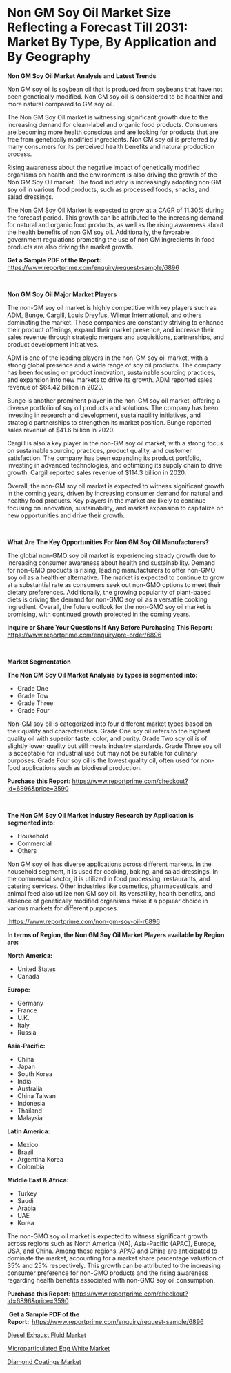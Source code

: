 <p><h1>Non GM Soy Oil Market Size Reflecting a Forecast Till 2031: Market By Type, By Application and By Geography</h1></p><p><strong>Non GM Soy Oil Market Analysis and Latest Trends</strong></p>
<p><p>Non GM soy oil is soybean oil that is produced from soybeans that have not been genetically modified. Non GM soy oil is considered to be healthier and more natural compared to GM soy oil.</p><p>The Non GM Soy Oil market is witnessing significant growth due to the increasing demand for clean-label and organic food products. Consumers are becoming more health conscious and are looking for products that are free from genetically modified ingredients. Non GM soy oil is preferred by many consumers for its perceived health benefits and natural production process.</p><p>Rising awareness about the negative impact of genetically modified organisms on health and the environment is also driving the growth of the Non GM Soy Oil market. The food industry is increasingly adopting non GM soy oil in various food products, such as processed foods, snacks, and salad dressings.</p><p>The Non GM Soy Oil Market is expected to grow at a CAGR of 11.30% during the forecast period. This growth can be attributed to the increasing demand for natural and organic food products, as well as the rising awareness about the health benefits of non GM soy oil. Additionally, the favorable government regulations promoting the use of non GM ingredients in food products are also driving the market growth.</p></p>
<p><strong>Get a Sample PDF of the Report:&nbsp;</strong> <a href="https://www.reportprime.com/enquiry/request-sample/6896">https://www.reportprime.com/enquiry/request-sample/6896</a></p>
<p>&nbsp;</p>
<p><strong>Non GM Soy Oil Major Market Players</strong></p>
<p><p>The non-GM soy oil market is highly competitive with key players such as ADM, Bunge, Cargill, Louis Dreyfus, Wilmar International, and others dominating the market. These companies are constantly striving to enhance their product offerings, expand their market presence, and increase their sales revenue through strategic mergers and acquisitions, partnerships, and product development initiatives.</p><p>ADM is one of the leading players in the non-GM soy oil market, with a strong global presence and a wide range of soy oil products. The company has been focusing on product innovation, sustainable sourcing practices, and expansion into new markets to drive its growth. ADM reported sales revenue of $64.42 billion in 2020.</p><p>Bunge is another prominent player in the non-GM soy oil market, offering a diverse portfolio of soy oil products and solutions. The company has been investing in research and development, sustainability initiatives, and strategic partnerships to strengthen its market position. Bunge reported sales revenue of $41.6 billion in 2020.</p><p>Cargill is also a key player in the non-GM soy oil market, with a strong focus on sustainable sourcing practices, product quality, and customer satisfaction. The company has been expanding its product portfolio, investing in advanced technologies, and optimizing its supply chain to drive growth. Cargill reported sales revenue of $114.3 billion in 2020.</p><p>Overall, the non-GM soy oil market is expected to witness significant growth in the coming years, driven by increasing consumer demand for natural and healthy food products. Key players in the market are likely to continue focusing on innovation, sustainability, and market expansion to capitalize on new opportunities and drive their growth.</p></p>
<p>&nbsp;</p>
<p><strong>What Are The Key Opportunities For Non GM Soy Oil Manufacturers?</strong></p>
<p><p>The global non-GMO soy oil market is experiencing steady growth due to increasing consumer awareness about health and sustainability. Demand for non-GMO products is rising, leading manufacturers to offer non-GMO soy oil as a healthier alternative. The market is expected to continue to grow at a substantial rate as consumers seek out non-GMO options to meet their dietary preferences. Additionally, the growing popularity of plant-based diets is driving the demand for non-GMO soy oil as a versatile cooking ingredient. Overall, the future outlook for the non-GMO soy oil market is promising, with continued growth projected in the coming years.</p></p>
<p><strong>Inquire or Share Your Questions If Any Before Purchasing This Report:</strong> <a href="https://www.reportprime.com/enquiry/pre-order/6896">https://www.reportprime.com/enquiry/pre-order/6896</a></p>
<p>&nbsp;</p>
<p><strong>Market Segmentation</strong></p>
<p><strong>The Non GM Soy Oil Market Analysis by types is segmented into:</strong></p>
<p><ul><li>Grade One</li><li>Grade Tow</li><li>Grade Three</li><li>Grade Four</li></ul></p>
<p><p>Non-GM soy oil is categorized into four different market types based on their quality and characteristics. Grade One soy oil refers to the highest quality oil with superior taste, color, and purity. Grade Two soy oil is of slightly lower quality but still meets industry standards. Grade Three soy oil is acceptable for industrial use but may not be suitable for culinary purposes. Grade Four soy oil is the lowest quality oil, often used for non-food applications such as biodiesel production.</p></p>
<p><strong>Purchase this Report:&nbsp;</strong><a href="https://www.reportprime.com/checkout?id=6896&price=3590">https://www.reportprime.com/checkout?id=6896&price=3590</a></p>
<p>&nbsp;</p>
<p><strong>The Non GM Soy Oil Market Industry Research by Application is segmented into:</strong></p>
<p><ul><li>Household</li><li>Commercial</li><li>Others</li></ul></p>
<p><p>Non GM soy oil has diverse applications across different markets. In the household segment, it is used for cooking, baking, and salad dressings. In the commercial sector, it is utilized in food processing, restaurants, and catering services. Other industries like cosmetics, pharmaceuticals, and animal feed also utilize non GM soy oil. Its versatility, health benefits, and absence of genetically modified organisms make it a popular choice in various markets for different purposes.</p></p>
<p><a href="https://www.reportprime.com/non-gm-soy-oil-r6896">&nbsp;https://www.reportprime.com/non-gm-soy-oil-r6896</a></p>
<p><strong>In terms of Region, the Non GM Soy Oil Market Players available by Region are:</strong></p>
<p>
    <p> <strong> North America: </strong>
        <ul>
            <li>United States</li>
            <li>Canada</li>
        </ul>
        </p> 
    <p> <strong> Europe: </strong>
        <ul>
            <li>Germany</li>
            <li>France</li>
            <li>U.K.</li>
            <li>Italy</li>
            <li>Russia</li>
        </ul>
        </p> 
    <p> <strong> Asia-Pacific: </strong>
        <ul>
            <li>China</li>
            <li>Japan</li>
            <li>South Korea</li>
            <li>India</li>
            <li>Australia</li>
            <li>China Taiwan</li>
            <li>Indonesia</li>
            <li>Thailand</li>
            <li>Malaysia</li>
        </ul>
        </p> 
    <p> <strong> Latin America: </strong>
        <ul>
            <li>Mexico</li>
            <li>Brazil</li>
            <li>Argentina Korea</li>
            <li>Colombia</li>
        </ul>
        </p> 
    <p> <strong> Middle East & Africa: </strong>
        <ul>
            <li>Turkey</li>
            <li>Saudi</li>
            <li>Arabia</li>
            <li>UAE</li>
            <li>Korea</li>
        </ul>
    </p>
    </p>
<p><p>The non-GMO soy oil market is expected to witness significant growth across regions such as North America (NA), Asia-Pacific (APAC), Europe, USA, and China. Among these regions, APAC and China are anticipated to dominate the market, accounting for a market share percentage valuation of 35% and 25% respectively. This growth can be attributed to the increasing consumer preference for non-GMO products and the rising awareness regarding health benefits associated with non-GMO soy oil consumption.</p></p>
<p><strong>Purchase this Report: </strong><a href="https://www.reportprime.com/checkout?id=6896&price=3590">https://www.reportprime.com/checkout?id=6896&price=3590</a></p>
<p>&nbsp;<strong>Get a Sample PDF of the Report:&nbsp;&nbsp;</strong><a href="https://www.reportprime.com/enquiry/request-sample/6896">https://www.reportprime.com/enquiry/request-sample/6896</a></p>
<p><strong></strong></p>
<p><p><a href="https://gentle-editor-9db.notion.site/Diesel-Exhaust-Fluid-Market-Research-Report-Forecasted-for-Period-from-2024-2031-by-Market-Type--99e17e75a29b4b61ad74c590be63f36b">Diesel Exhaust Fluid Market</a></p><p><a href="https://github.com/RichRobinson5/Market-Research-Report-List-4/blob/main/microparticulated-egg-white-market.md">Microparticulated Egg White Market</a></p><p><a href="https://spotless-saver-8fd.notion.site/Insights-into-Diamond-Coatings-Market-Size-Analysing-Market-Share-Trends-and-Growth-from-2024-to--860cfb2b8c544a3e8304e2d67d11a859">Diamond Coatings Market</a></p></p>